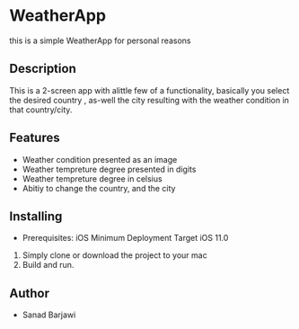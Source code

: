 # WeatherApp
this is a simple WeatherApp for personal reasons

<h2>Description</h2>
<p>
This is a 2-screen app with alittle few of a functionality, basically you select the desired country , as-well the city
resulting with the weather condition in that country/city.
</p>
<h2>Features</h2>
<ul>
  <li>Weather condition presented as an image</li>
  <li>Weather tempreture degree presented in digits</li>
  <li>Weather tempreture degree in celsius</li>
  <li>Abitiy to change the country, and the city</li>
</ul>  

<h2>Installing</h2>
<ul>
<li>Prerequisites: iOS Minimum Deployment Target iOS 11.0</li>
</ul>
<ol>
  <li>Simply clone or download the project to your mac</li>
  <li>Build and run.</li>
</ol> 

<h2>Author</h2>
<ul>
<li>Sanad Barjawi</li>
</ul>

